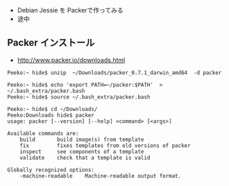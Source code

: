 - Debian Jessie を Packerで作ってみる
- 途中

## Packer インストール

- http://www.packer.io/downloads.html

~~~
Peeko:~ hide$ unzip  ~/Downloads/packer_0.7.1_darwin_amd64  -d packer
~~~

~~~
Peeko:~ hide$ echo 'export PATH=~/packer:$PATH'  > ~/.bash_extra/packer.bash
Peeko:~ hide$ source ~/.bash_extra/packer.bash 

~~~

~~~
Peeko:~ hide$ cd ~/Downloads/
Peeko:Downloads hide$ packer
usage: packer [--version] [--help] <command> [<args>]

Available commands are:
    build       build image(s) from template
    fix         fixes templates from old versions of packer
    inspect     see components of a template
    validate    check that a template is valid

Globally recognized options:
    -machine-readable    Machine-readable output format.
~~~
